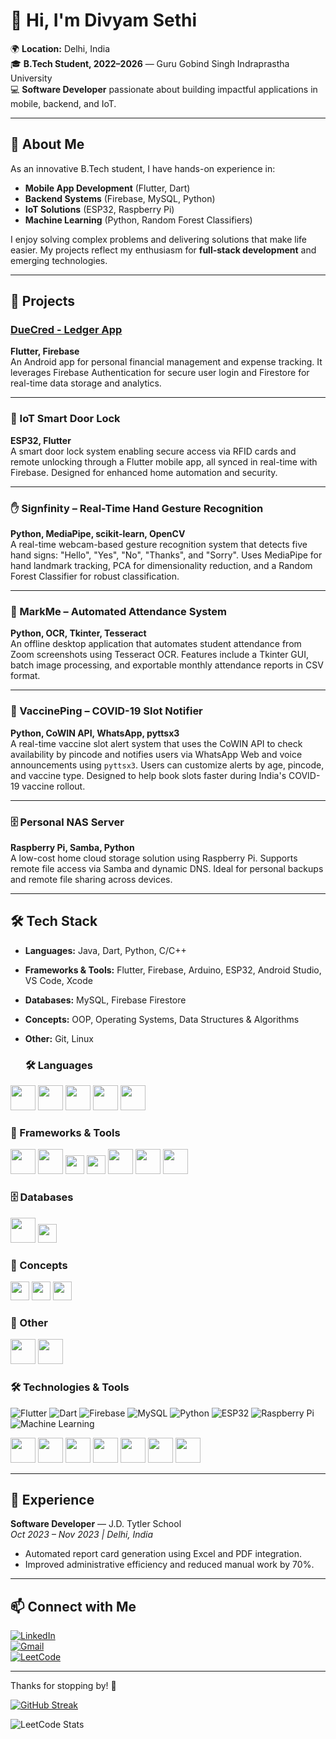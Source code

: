 # 👋 Hi, I'm Divyam Sethi

🌍 **Location:** Delhi, India  
🎓 **B.Tech Student, 2022–2026** — Guru Gobind Singh Indraprastha University  
💻 **Software Developer** passionate about building impactful applications in mobile, backend, and IoT.

---

## 🚀 About Me

As an innovative B.Tech student, I have hands-on experience in:

- **Mobile App Development** (Flutter, Dart)
- **Backend Systems** (Firebase, MySQL, Python)
- **IoT Solutions** (ESP32, Raspberry Pi)
- **Machine Learning** (Python, Random Forest Classifiers)

I enjoy solving complex problems and delivering solutions that make life easier. My projects reflect my enthusiasm for **full-stack development** and emerging technologies.

---

## 🔨 Projects

### [DueCred - Ledger App](https://play.google.com/store/apps/details?id=com.divyam.duecred)  
**Flutter, Firebase**  
An Android app for personal financial management and expense tracking. It leverages Firebase Authentication for secure user login and Firestore for real-time data storage and analytics.

---

### 🔐 IoT Smart Door Lock  
**ESP32, Flutter**  
A smart door lock system enabling secure access via RFID cards and remote unlocking through a Flutter mobile app, all synced in real-time with Firebase. Designed for enhanced home automation and security.

---

### ✋ Signfinity – Real-Time Hand Gesture Recognition  
**Python, MediaPipe, scikit-learn, OpenCV**  
A real-time webcam-based gesture recognition system that detects five hand signs: "Hello", "Yes", "No", "Thanks", and "Sorry". Uses MediaPipe for hand landmark tracking, PCA for dimensionality reduction, and a Random Forest Classifier for robust classification.

---

### 📝 MarkMe – Automated Attendance System  
**Python, OCR, Tkinter, Tesseract**  
An offline desktop application that automates student attendance from Zoom screenshots using Tesseract OCR. Features include a Tkinter GUI, batch image processing, and exportable monthly attendance reports in CSV format.

---

### 💉 VaccinePing – COVID-19 Slot Notifier  
**Python, CoWIN API, WhatsApp, pyttsx3**  
A real-time vaccine slot alert system that uses the CoWIN API to check availability by pincode and notifies users via WhatsApp Web and voice announcements using `pyttsx3`. Users can customize alerts by age, pincode, and vaccine type. Designed to help book slots faster during India's COVID-19 vaccine rollout.

---

### 🗄️ Personal NAS Server  
**Raspberry Pi, Samba, Python**  
A low-cost home cloud storage solution using Raspberry Pi. Supports remote file access via Samba and dynamic DNS. Ideal for personal backups and remote file sharing across devices.

---

## 🛠️ Tech Stack

- **Languages:** Java, Dart, Python, C/C++
- **Frameworks & Tools:** Flutter, Firebase, Arduino, ESP32, Android Studio, VS Code, Xcode
- **Databases:** MySQL, Firebase Firestore
- **Concepts:** OOP, Operating Systems, Data Structures & Algorithms
- **Other:** Git, Linux

  ### 🛠️ Languages
<p align="left">
  <img src="https://cdn.jsdelivr.net/gh/devicons/devicon/icons/java/java-original.svg" width="40" height="40"/>
  <img src="https://cdn.jsdelivr.net/gh/devicons/devicon/icons/dart/dart-original.svg" width="40" height="40"/>
  <img src="https://cdn.jsdelivr.net/gh/devicons/devicon/icons/python/python-original.svg" width="40" height="40"/>
  <img src="https://cdn.jsdelivr.net/gh/devicons/devicon/icons/cplusplus/cplusplus-original.svg" width="40" height="40"/>
  <img src="https://cdn.jsdelivr.net/gh/devicons/devicon/icons/c/c-original.svg" width="40" height="40"/>
</p>

### 🧩 Frameworks & Tools
<p align="left">
  <img src="https://cdn.jsdelivr.net/gh/devicons/devicon/icons/flutter/flutter-original.svg" width="40" height="40"/>
  <img src="https://cdn.jsdelivr.net/gh/devicons/devicon/icons/firebase/firebase-plain.svg" width="40" height="40"/>
  <img src="https://img.shields.io/badge/Arduino-00979D.svg?style=for-the-badge&logo=arduino&logoColor=white" height="30"/>
  <img src="https://img.shields.io/badge/ESP32-E7352C.svg?style=for-the-badge&logo=espressif&logoColor=white" height="30"/>
  <img src="https://cdn.jsdelivr.net/gh/devicons/devicon/icons/androidstudio/androidstudio-original.svg" width="40" height="40"/>
  <img src="https://cdn.jsdelivr.net/gh/devicons/devicon/icons/vscode/vscode-original.svg" width="40" height="40"/>
  <img src="https://cdn.jsdelivr.net/gh/devicons/devicon/icons/xcode/xcode-original.svg" width="40" height="40"/>
</p>

### 🗄️ Databases
<p align="left">
  <img src="https://cdn.jsdelivr.net/gh/devicons/devicon/icons/mysql/mysql-original.svg" width="40" height="40"/>
  <img src="https://img.shields.io/badge/Firestore-FFCA28.svg?style=for-the-badge&logo=firebase&logoColor=black" height="30"/>
</p>

### 📘 Concepts
<p align="left">
  <img src="https://img.shields.io/badge/OOP-%2300599C.svg?style=for-the-badge&logo=python&logoColor=white" height="30"/>
  <img src="https://img.shields.io/badge/Operating%20Systems-%230072C6.svg?style=for-the-badge&logo=linux&logoColor=white" height="30"/>
  <img src="https://img.shields.io/badge/Data%20Structures%20%26%20Algorithms-%23FF6F00.svg?style=for-the-badge&logo=codeforces&logoColor=white" height="30"/>
</p>

### 🔧 Other
<p align="left">
  <img src="https://cdn.jsdelivr.net/gh/devicons/devicon/icons/git/git-original.svg" width="40" height="40"/>
  <img src="https://cdn.jsdelivr.net/gh/devicons/devicon/icons/linux/linux-original.svg" width="40" height="40"/>
</p>

### 🛠️ Technologies & Tools

![Flutter](https://img.shields.io/badge/Flutter-%2302569B.svg?style=for-the-badge&logo=flutter&logoColor=white)
![Dart](https://img.shields.io/badge/Dart-%230175C2.svg?style=for-the-badge&logo=dart&logoColor=white)
![Firebase](https://img.shields.io/badge/Firebase-%23039BE5.svg?style=for-the-badge&logo=firebase)
![MySQL](https://img.shields.io/badge/MySQL-%2300f.svg?style=for-the-badge&logo=mysql&logoColor=white)
![Python](https://img.shields.io/badge/Python-3776AB?style=for-the-badge&logo=python&logoColor=white)
![ESP32](https://img.shields.io/badge/ESP32-%23E7352C.svg?style=for-the-badge&logo=espressif&logoColor=white)
![Raspberry Pi](https://img.shields.io/badge/Raspberry%20Pi-A22846?style=for-the-badge&logo=raspberrypi&logoColor=white)
![Machine Learning](https://img.shields.io/badge/Machine%20Learning-%23000000.svg?style=for-the-badge&logo=tensorflow&logoColor=orange)


<p align="left">
  <img src="https://cdn.jsdelivr.net/gh/devicons/devicon/icons/flutter/flutter-original.svg" width="40" height="40"/> 
  <img src="https://cdn.jsdelivr.net/gh/devicons/devicon/icons/dart/dart-original.svg" width="40" height="40"/> 
  <img src="https://cdn.jsdelivr.net/gh/devicons/devicon/icons/firebase/firebase-plain.svg" width="40" height="40"/>
  <img src="https://cdn.jsdelivr.net/gh/devicons/devicon/icons/mysql/mysql-original.svg" width="40" height="40"/> 
  <img src="https://cdn.jsdelivr.net/gh/devicons/devicon/icons/python/python-original.svg" width="40" height="40"/>
  <img src="https://cdn.jsdelivr.net/gh/devicons/devicon/icons/raspberrypi/raspberrypi-original.svg" width="40" height="40"/>
  <img src="https://cdn.jsdelivr.net/gh/devicons/devicon/icons/tensorflow/tensorflow-original.svg" width="40" height="40"/>
</p>


---

## 💼 Experience

**Software Developer** — J.D. Tytler School  
*Oct 2023 – Nov 2023 | Delhi, India*

- Automated report card generation using Excel and PDF integration.
- Improved administrative efficiency and reduced manual work by 70%.

---

## 📫 Connect with Me

[![LinkedIn](https://img.shields.io/badge/LinkedIn-Connect-blue?logo=linkedin)](https://www.linkedin.com/in/sethidivyam)  
[![Gmail](https://img.shields.io/badge/Gmail-Contact-red?logo=gmail)](mailto:divyamsethi18@gmail.com)  
[![LeetCode](https://img.shields.io/badge/LeetCode-Profile-orange?logo=leetcode)](https://leetcode.com/sethidivyam)

---

Thanks for stopping by! 🚀


[![GitHub Streak](https://streak-stats.demolab.com/?user=sethidivyam)](https://git.io/streak-stats)

![LeetCode Stats](https://leetcard.jacoblin.cool/sethidivyam?theme=dark&font=Baloo%202&ext=heatmap)


